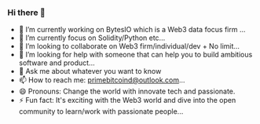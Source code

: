 ### Hi there 👋



- 🔭 I’m currently working on BytesIO which is a Web3 data focus firm ...
- 🌱 I’m currently focus on Solidity/Python etc...
- 👯 I’m looking to collaborate on Web3 firm/individual/dev + No limit...
- 🤔 I’m looking for help with someone that can help you to build ambitious software and product...
- 💬 Ask me about whatever you want to know 
- 📫 How to reach me: primebitcoind@outlook.com... 
- 😄 Pronouns: Change the world with innovate tech and passionate. 
- ⚡ Fun fact: It's exciting with the Web3 world and dive into the open community to learn/work with passionate people...

